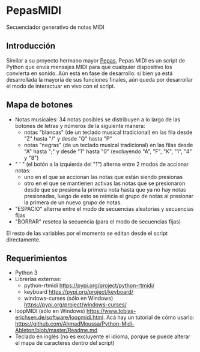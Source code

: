 # PepasMIDI
Secuenciador generativo de notas MIDI

## Introducción
Similar a su proyecto hermano mayor [Pepas](https://github.com/andreschouhy/Pepas), Pepas MIDI es un script de Python que envía mensajes MIDI para que cualquier dispositivo los convierta en sonido.
Aún está en fase de desarrollo: si bien ya está desarrollada la mayoría de sus funciones finales, aún queda por desarrollar el modo de interactuar en vivo con el script.

## Mapa de botones
- Notas musicales: 34 notas posibles se distribuyen a lo largo de las botones de letras y números de la siguiente manera:
  - notas "blancas" (de un teclado musical tradicional) en las fila desde "Z" hasta "/" y desde "Q" hasta "P"
  - notas "negras" (de un teclado musical tradicional) en las filas desde "A" hasta ";" y desde "1" hasta "0" (excluyendo "A", "F", "K", "1", "4" y "8")
- " ' " (el botón a la izquierda del "1") alterna entre 2 modos de accionar notas:
  - uno en el que se accionan las notas que están siendo presionas
  - otro en el que se mantienen activas las notas que se presionaron desde que se presiona la primera nota hasta que ya no hay notas presionadas, luego de esto se reinicia el grupo de notas al presionar la primera de un nuevo grupo de notas.
- "ESPACIO" alterna entre el modo de secuencias aleatorias y secuencias fijas
- "BORRAR" resetea la secuencia (para el modo de secuencias fijas)

El resto de las variables por el momento se editan desde el script directamente.

## Requerimientos
- Python 3
- Librerías externas:
  - python-rtmidi https://pypi.org/project/python-rtmidi/
  - keyboard https://pypi.org/project/keyboard/
  - windows-curses (sólo en Windows) https://pypi.org/project/windows-curses/
- loopMIDI (sólo en Windows) https://www.tobias-erichsen.de/software/loopmidi.html. Acá hay un tutorial de cómo usarlo: https://github.com/AhmadMoussa/Python-Midi-Ableton/blob/master/Readme.md
- Teclado en inglés (no es excluyente el idioma, porque se puede alterar el mapa de caracteres dentro del script)
